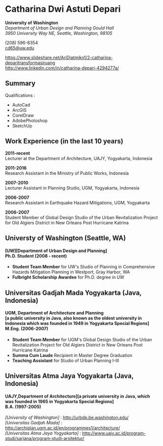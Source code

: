 # Catharina Dwi Astuti Depari

**University of Washington** <br> *Department of Urban Design and Planning Gould Hall* <br> *3950 University Way NE, Seattle, Washington, 98105*

(208) 596-8354 <br> cd65@uw.edu

https://www.slideshare.net/AriDjatmiko1/2-catharina-deparitransformasiruang <br> http://www.linkedin.com/in/catharina-depari-4294277a/

## Summary

Qualifications :
- AutoCad
- ArcGIS
- CorelDraw
- AdobePhotoshop
- SketchUp

## Work Experience (in the last 10 years)

**2011-recent** <br>  Lecturer at the Department of Architecture, UAJY, Yogyakarta, Indonesia

**2011-2016** <br> Research Assistant in the Ministry of Public Works, Indonesia

**2007-2010** <br> Lecturer Assistant in Planning Studio, UGM, Yogyakarta, Indonesia

**2006-2007** <br> Research Assistant in Earthquake Hazard Mitigations, UGM, Yogyakarta

**2006-2007** <br> Student Member of Global Design Studio of the Urban Revitalization Project for Old Algiers District in New Orleans Post Hurricane Katrina

## Universty of Washington (Seattle, WA)
#### [UW][Department of Urban Design and Planning] <br> Ph.D. Student (2008 - recent)

- **Student Team Member** for UW's Studio of Planning in Comprehensive Hazards Mitigation Planning in Westport, Gray Harbor, WA
- **Fulbright Scholarship Awardee** for Ph.D. degree in UW

## Universitas Gadjah Mada Yogyakarta (Java, Indonesia)
#### UGM, Department of Architecture and Planning <br> [a public university in Java, also known as the oldest university in Indonesia which was founded in 1949 in Yogyakarta Special Regions] <br> M.Eng. (2006-2007)

- **Student Team Member** for UGM's Global Design Studio of the Urban Revitalization Project for Old Algiers District in New Orleans Post Hurricane Katrina
- **Summa Cum Laude** Recipient in Master Degree Graduation
- **Teaching Assistant** for Studio of Urban Planning I-III

## Universitas Atma Jaya Yogyakarta (Java, Indonesia)
#### UAJY,Department of Architecture][a private university in Java, which was founded in 1965 in Yogyakarta Special Regions] <br> B.A. (1997-2005)

*[University of Washington]* : http://urbdp.be.washington.edu/ <br> *[Universitas Gadjah Mada]* : http://archiplan.ugm.ac.id/en/programmes1/architecture/ <br> *[Universitas Atma Jaya Yogyakarta]* : http://www.uajy.ac.id/program-studi/sarjana/program-studi-arsitektur/
